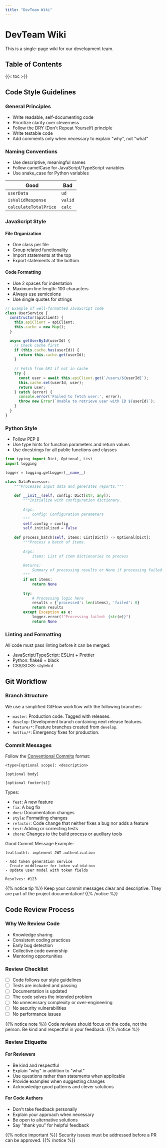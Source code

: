```yaml
---
title: "DevTeam Wiki"
---
```


# DevTeam Wiki

This is a single-page wiki for our development team.

## Table of Contents
{{< toc >}}

## Code Style Guidelines

### General Principles

* Write readable, self-documenting code
* Prioritize clarity over cleverness
* Follow the DRY (Don't Repeat Yourself) principle
* Write testable code
* Add comments only when necessary to explain "why", not "what"

### Naming Conventions

* Use descriptive, meaningful names
* Follow camelCase for JavaScript/TypeScript variables
* Use snake_case for Python variables

| Good                  | Bad     |
|-----------------------|---------|
| `userData`            | `ud`    |
| `isValidResponse`     | `valid` |
| `calculateTotalPrice` | `calc`  |

### JavaScript Style

#### File Organization

* One class per file
* Group related functionality
* Import statements at the top
* Export statements at the bottom

#### Code Formatting

* Use 2 spaces for indentation
* Maximum line length: 100 characters
* Always use semicolons
* Use single quotes for strings

```javascript
// Example of well-formatted JavaScript code
class UserService {
  constructor(apiClient) {
    this.apiClient = apiClient;
    this.cache = new Map();
  }

  async getUserById(userId) {
    // Check cache first
    if (this.cache.has(userId)) {
      return this.cache.get(userId);
    }
    
    // Fetch from API if not in cache
    try {
      const user = await this.apiClient.get(`/users/${userId}`);
      this.cache.set(userId, user);
      return user;
    } catch (error) {
      console.error('Failed to fetch user:', error);
      throw new Error(`Unable to retrieve user with ID ${userId}`);
    }
  }
}
```

### Python Style

* Follow PEP 8
* Use type hints for function parameters and return values
* Use docstrings for all public functions and classes

```python
from typing import Dict, Optional, List
import logging

logger = logging.getLogger(__name__)

class DataProcessor:
    """Processes input data and generates reports."""
    
    def __init__(self, config: Dict[str, any]):
        """Initialize with configuration dictionary.
        
        Args:
            config: Configuration parameters
        """
        self.config = config
        self.initialized = False
    
    def process_batch(self, items: List[Dict]) -> Optional[Dict]:
        """Process a batch of items.
        
        Args:
            items: List of item dictionaries to process
            
        Returns:
            Summary of processing results or None if processing failed
        """
        if not items:
            return None
            
        try:
            # Processing logic here
            results = {'processed': len(items), 'failed': 0}
            return results
        except Exception as e:
            logger.error(f"Processing failed: {str(e)}")
            return None
```

### Linting and Formatting

All code must pass linting before it can be merged:

* JavaScript/TypeScript: ESLint + Prettier
* Python: flake8 + black
* CSS/SCSS: stylelint

## Git Workflow

### Branch Structure

We use a simplified GitFlow workflow with the following branches:

* `master`: Production code. Tagged with releases.
* `develop`: Development branch containing next release features.
* `feature/*`: Feature branches created from `develop`.
* `hotfix/*`: Emergency fixes for production.

### Commit Messages

Follow the [Conventional Commits](https://www.conventionalcommits.org/) format:

```
<type>[optional scope]: <description>

[optional body]

[optional footer(s)]
```

Types:

* `feat`: A new feature
* `fix`: A bug fix
* `docs`: Documentation changes
* `style`: Formatting changes
* `refactor`: Code change that neither fixes a bug nor adds a feature
* `test`: Adding or correcting tests
* `chore`: Changes to the build process or auxiliary tools

Good Commit Message Example:
```
feat(auth): implement JWT authentication

- Add token generation service
- Create middleware for token validation
- Update user model with token fields

Resolves: #123
```

{{% notice tip %}}
Keep your commit messages clear and descriptive. They are part of the project documentation!
{{% /notice %}}

## Code Review Process

### Why We Review Code

* Knowledge sharing
* Consistent coding practices
* Early bug detection
* Collective code ownership
* Mentoring opportunities

### Review Checklist

- [ ] Code follows our style guidelines
- [ ] Tests are included and passing
- [ ] Documentation is updated
- [ ] The code solves the intended problem
- [ ] No unnecessary complexity or over-engineering
- [ ] No security vulnerabilities
- [ ] No performance issues

{{% notice note %}}
Code reviews should focus on the code, not the person. Be kind and respectful in your feedback.
{{% /notice %}}

### Review Etiquette

#### For Reviewers
* Be kind and respectful
* Explain "why" in addition to "what"
* Use questions rather than statements when applicable
* Provide examples when suggesting changes
* Acknowledge good patterns and clever solutions

#### For Code Authors
* Don't take feedback personally
* Explain your approach when necessary
* Be open to alternative solutions
* Say "thank you" for helpful feedback

{{% notice important %}}
Security issues must be addressed before a PR can be approved.
{{% /notice %}}